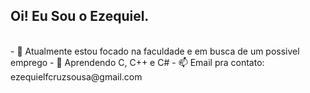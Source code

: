 ## Oi! Eu Sou o Ezequiel.

<div>
<img height-"180cm" src-"[![Anurag's GitHub stats](https://github-readme-stats.vercel.app/api?username=EzeCrux&show_icons=tru&theme=dracula)](https://github.com/anuraghazra/github-readme-stats)"/>
<img height-"180cm" src-[![Top Langs](https://github-readme-stats.vercel.app/api/top-langs/?username=anuraghazra&theme=dracula)](https://github.com/anuraghazra/github-readme-stats)"/>
</div>
- 🔭 Atualmente estou focado na faculdade e em busca de um possivel emprego
- 🌱 Aprendendo C, C++ e C#
- 📫 Email pra contato: ezequielfcruzsousa@gmail.com
